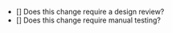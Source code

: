 <!-- Add a brief description of your change here. -->

- [] Does this change require a design review?
- [] Does this change require manual testing?
